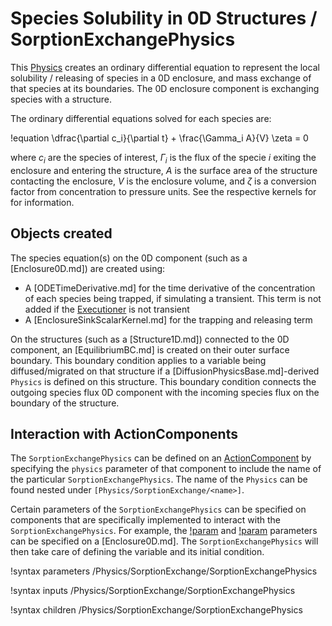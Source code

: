 # Species Solubility in 0D Structures / SorptionExchangePhysics

This [Physics](syntax/Physics/index.md) creates an ordinary differential equation to represent the local solubility / releasing of species
in a 0D enclosure, and mass exchange of that species at its boundaries. The 0D enclosure component is exchanging species with
a structure.

The ordinary differential equations solved for each species are:

!equation
\dfrac{\partial c_i}{\partial t} + \frac{\Gamma_i A}{V} \zeta = 0

where $c_i$ are the species of interest, $\Gamma_i$ is the flux of the specie $i$ exiting the enclosure and entering the
structure, $A$ is the surface area of the structure contacting the enclosure,
$V$ is the enclosure volume, and $\zeta$ is a conversion factor from
concentration to pressure units.
See the respective kernels for for information.

## Objects created

The species equation(s) on the 0D component (such as a [Enclosure0D.md]) are created using:

- A [ODETimeDerivative.md] for the time derivative of the concentration of each species being trapped, if simulating a transient. This term is not added if the [Executioner](syntax/Executioner/index.md) is not transient
- A [EnclosureSinkScalarKernel.md] for the trapping and releasing term

On the structures (such as a [Structure1D.md]) connected to the 0D component, an [EquilibriumBC.md] is created on their outer surface boundary.
This boundary condition applies to a variable being diffused/migrated on that structure if a [DiffusionPhysicsBase.md]-derived
`Physics` is defined on this structure.
This boundary condition connects the outgoing species flux 0D component with the incoming species flux on the boundary of the structure.

## Interaction with ActionComponents

The `SorptionExchangePhysics` can be defined on an [ActionComponent](syntax/ActionComponents/index.md) by specifying the `physics` parameter of that component to include the name of the particular `SorptionExchangePhysics`. The name of the `Physics` can be found nested under `[Physics/SorptionExchange/<name>]`.

Certain parameters of the `SorptionExchangePhysics` can be specified on components that are specifically implemented to interact with the
`SorptionExchangePhysics`. For example, the [!param](/ActionComponents/Enclosure0D/species) and
[!param](/ActionComponents/Enclosure0D/species_initial_pressures) parameters can be specified on a [Enclosure0D.md].
The `SorptionExchangePhysics` will then take care of defining the variable and its initial condition.

!syntax parameters /Physics/SorptionExchange/SorptionExchangePhysics

!syntax inputs /Physics/SorptionExchange/SorptionExchangePhysics

!syntax children /Physics/SorptionExchange/SorptionExchangePhysics
